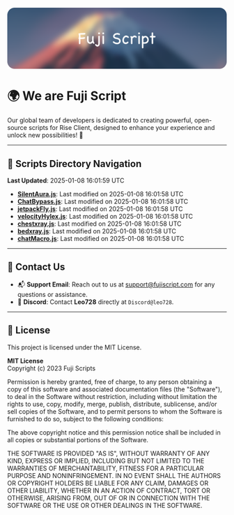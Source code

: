 ![Banner](.github/b.webp)

# 🌍 **We are Fuji Script**

Our global team of developers is dedicated to creating powerful, open-source scripts for Rise Client, designed to enhance your experience and unlock new possibilities! 🌟

---
<!-- SCRIPTS_NAVIGATION_START -->
## 📂 **Scripts Directory Navigation**

**Last Updated**: 2025-01-08 16:01:59 UTC

- **[SilentAura.js](scripts/SilentAura.js)**: Last modified on 2025-01-08 16:01:58 UTC
- **[ChatBypass.js](scripts/ChatBypass.js)**: Last modified on 2025-01-08 16:01:58 UTC
- **[jetpackFly.js](scripts/jetpackFly.js)**: Last modified on 2025-01-08 16:01:58 UTC
- **[velocityHylex.js](scripts/velocityHylex.js)**: Last modified on 2025-01-08 16:01:58 UTC
- **[chestxray.js](scripts/chestxray.js)**: Last modified on 2025-01-08 16:01:58 UTC
- **[bedxray.js](scripts/bedxray.js)**: Last modified on 2025-01-08 16:01:58 UTC
- **[chatMacro.js](scripts/chatMacro.js)**: Last modified on 2025-01-08 16:01:58 UTC

<!-- SCRIPTS_NAVIGATION_END -->

---

## 💬 **Contact Us**  
- 📬 **Support Email**: Reach out to us at [support@fujiscript.com](mailto:support@fujiscript.com) for any questions or assistance.  
- 💬 **Discord**: Contact **Leo728** directly at `Discord@leo728`.

---

## 📜 **License**

This project is licensed under the MIT License.  

**MIT License**  
Copyright (c) 2023 Fuji Scripts  

Permission is hereby granted, free of charge, to any person obtaining a copy of this software and associated documentation files (the "Software"), to deal in the Software without restriction, including without limitation the rights to use, copy, modify, merge, publish, distribute, sublicense, and/or sell copies of the Software, and to permit persons to whom the Software is furnished to do so, subject to the following conditions:  

The above copyright notice and this permission notice shall be included in all copies or substantial portions of the Software.  

THE SOFTWARE IS PROVIDED "AS IS", WITHOUT WARRANTY OF ANY KIND, EXPRESS OR IMPLIED, INCLUDING BUT NOT LIMITED TO THE WARRANTIES OF MERCHANTABILITY, FITNESS FOR A PARTICULAR PURPOSE AND NONINFRINGEMENT. IN NO EVENT SHALL THE AUTHORS OR COPYRIGHT HOLDERS BE LIABLE FOR ANY CLAIM, DAMAGES OR OTHER LIABILITY, WHETHER IN AN ACTION OF CONTRACT, TORT OR OTHERWISE, ARISING FROM, OUT OF OR IN CONNECTION WITH THE SOFTWARE OR THE USE OR OTHER DEALINGS IN THE SOFTWARE.  
